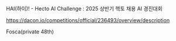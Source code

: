 HAI(하이)! - Hecto AI Challenge : 2025 상반기 헥토 채용 AI 경진대회

https://dacon.io/competitions/official/236493/overview/description

Fosca(private 48th)
